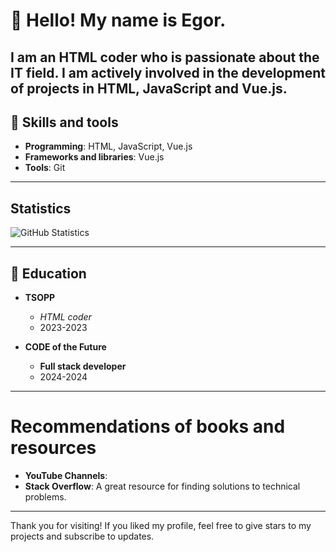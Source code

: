 # 👋 Hello! My name is Egor.

I am an HTML coder who is passionate about the IT field. I am actively involved in the development of projects in HTML, JavaScript and Vue.js.
---

## 🧰 Skills and tools

- **Programming**: HTML, JavaScript, Vue.js
- **Frameworks and libraries**: Vue.js
- **Tools**: Git

---

##  Statistics

![GitHub Statistics](https://github-readme-stats.vercel.app/api?username=Yourusername&show_icons=true&theme=radical)

---

## 📄 Education

- **TSOPP**
  - *HTML coder*
  - 2023-2023

- **CODE of the Future**
  - **Full stack developer**
  - 2024-2024

---

# Recommendations of books and resources

- **YouTube Channels**:
- **Stack Overflow**: A great resource for finding solutions to technical problems.

---

Thank you for visiting! If you liked my profile, feel free to give stars to my projects and subscribe to updates.
